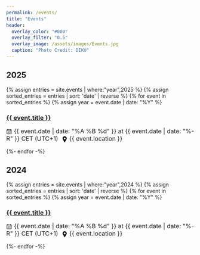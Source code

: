 ```yaml
---
permalink: /events/
title: "Events"
header:
  overlay_color: "#000"
  overlay_filter: "0.5"
  overlay_image: /assets/images/Events.jpg
  caption: "Photo Credit: DIKU"
---
```

<div>
  <h2>2025</h2>
</div>
{% assign entries = site.events | where:"year",2025 %}
{% assign sorted_entries = entries | sort: 'date' | reverse %}
{% for event in sorted_entries %}
  {% assign year = event.date | date: "%Y" %}
  <h3>
    <a href="{{ event.url }}">{{ event.title }}</a>
  </h3>
  <div>
      <p style="font-size: 16px;">
        <img src="../assets/images/time.png" alt="Time Icon" style="width: 16px; height: 16px; vertical-align: middle;">
        {{ event.date | date: "%A %B %d" }} at {{ event.date | date: "%-R" }} CET (UTC+1)  
        <span style="margin-right: 5px;"></span>
        <img src="../assets/images/location.png" alt="Location Icon" style="width: 16px; height: 16px; vertical-align: middle;">
        {{ event.location }}
      </p>
  </div>
{%- endfor -%}

<div>
  <h2>2024</h2>
</div>
{% assign entries = site.events | where:"year",2024 %}
{% assign sorted_entries = entries | sort: 'date' | reverse %}
{% for event in sorted_entries %}
  {% assign year = event.date | date: "%Y" %}
  <h3>
    <a href="{{ event.url }}">{{ event.title }}</a>
  </h3>
  <div>
      <p style="font-size: 16px;">
        <img src="../assets/images/time.png" alt="Time Icon" style="width: 16px; height: 16px; vertical-align: middle;">
        {{ event.date | date: "%A %B %d" }} at {{ event.date | date: "%-R" }} CET (UTC+1)  
        <span style="margin-right: 5px;"></span>
        <img src="../assets/images/location.png" alt="Location Icon" style="width: 16px; height: 16px; vertical-align: middle;">
        {{ event.location }}
      </p>
  </div>
{%- endfor -%}

